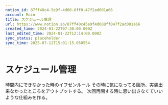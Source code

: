 ```yaml
---
notion_id: 87ff40c4-5e9f-4d08-8ff0-47f2ad001a66
account: Main
title: スケジュール管理
url: https://www.notion.so/87ff40c45e9f4d088ff047f2ad001a66
created_time: 2024-01-22T07:30:00.000Z
last_edited_time: 2024-01-22T12:14:00.000Z
sync_status: placeholder
sync_time: 2025-07-12T15:01:15.050554
---
```

# スケジュール管理


時間内にできなかった時のイフゼンルール
その時に気になってる箇所、実装出来なかったところをアウトプットする。
次回再開する時に思い出さなくていいような仕組みを作る。

